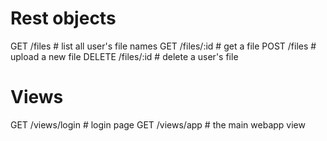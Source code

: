 # Rest objects

GET     /files                      # list all user's file names
GET     /files/:id                  # get a file
POST    /files                      # upload a new file
DELETE  /files/:id                  # delete a user's file

# Views
GET     /views/login                # login page
GET     /views/app                  # the main webapp view
